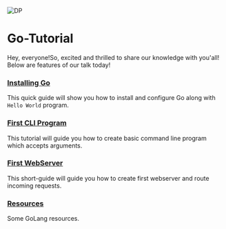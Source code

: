 ![DP](https://github.com/RN0311/Go-Tutorial/blob/master/img/go_lang.png)
# Go-Tutorial <br >
Hey, everyone!So, excited and thrilled to share our knowledge with you'all!<br >
Below are features of our talk today!

### [Installing Go](https://github.com/RN0311/Go-Tutorial/blob/master/Installation.md) <br >
This quick guide will show you how to install and configure Go along with ```Hello World``` program.<br >
### [First CLI Program](https://github.com/RN0311/WWG-Go-Tutorial-Delhi/blob/master/First%20CLI%20Program.md) <br >
This tutorial will guide you how to create basic command line program which accepts arguments.<br >
### [First WebServer](https://github.com/RN0311/Go-Tutorial/blob/master/First%20Webserver.md) <br >
This short-guide will guide you how to create first webserver and route incoming requests.<br >
### [Resources](https://github.com/RN0311/WWG-Go-Tutorial-Delhi/blob/master/Resources.md) <br >
Some GoLang resources.





